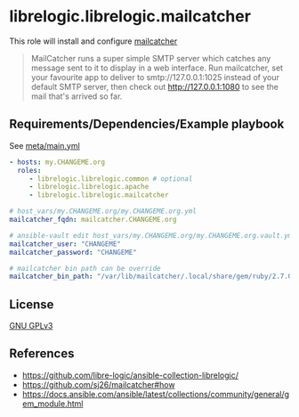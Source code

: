 # librelogic.librelogic.mailcatcher

This role will install and configure [mailcatcher](https://github.com/sj26/mailcatcher)

> MailCatcher runs a super simple SMTP server which catches any message sent to it to display in a web interface. Run mailcatcher, set your favourite app to deliver to smtp://127.0.0.1:1025 instead of your default SMTP server, then check out http://127.0.0.1:1080 to see the mail that's arrived so far.


## Requirements/Dependencies/Example playbook

See [meta/main.yml](meta/main.yml)

```yaml
- hosts: my.CHANGEME.org
  roles:
     - librelogic.librelogic.common # optional
     - librelogic.librelogic.apache
     - librelogic.librelogic.mailcatcher

# host_vars/my.CHANGEME.org/my.CHANGEME.org.yml
mailcatcher_fqdn: mailcatcher.CHANGEME.org

# ansible-vault edit host_vars/my.CHANGEME.org/my.CHANGEME.org.vault.yml
mailcatcher_user: "CHANGEME"
mailcatcher_password: "CHANGEME"

# mailcatcher bin path can be override
mailcatcher_bin_path: "/var/lib/mailcatcher/.local/share/gem/ruby/2.7.0/bin/mailcatcher"
```

## License

[GNU GPLv3](https://www.gnu.org/licenses/gpl-3.0.txt)

## References

- https://github.com/libre-logic/ansible-collection-librelogic/
- https://github.com/sj26/mailcatcher#how
- https://docs.ansible.com/ansible/latest/collections/community/general/gem_module.html
